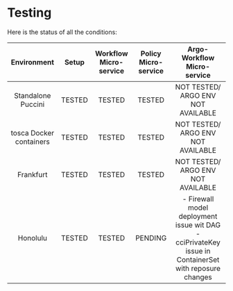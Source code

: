 # Testing

Here is the status of all the conditions: 

| Environment             | Setup  | Workflow Micro-service | Policy Micro-service |       Argo-Workflow Micro-service        |
| :---------------------: | :----: | :--------------------: | :------------------: | :--------------------------------------: |
| Standalone Puccini      | TESTED |         TESTED         |        TESTED        |     NOT TESTED/ ARGO ENV NOT AVAILABLE   |
| tosca Docker containers | TESTED |         TESTED         |        TESTED        |     NOT TESTED/ ARGO ENV NOT AVAILABLE   |
| Frankfurt               | TESTED |         TESTED         |        TESTED        |     NOT TESTED/ ARGO ENV NOT AVAILABLE   |
| Honolulu                | TESTED |         TESTED         |        PENDING       | - Firewall model deployment issue wit DAG                                                                                                                                          - cciPrivateKey issue in ContainerSet                                                                                                                                                with reposure changes                  |
